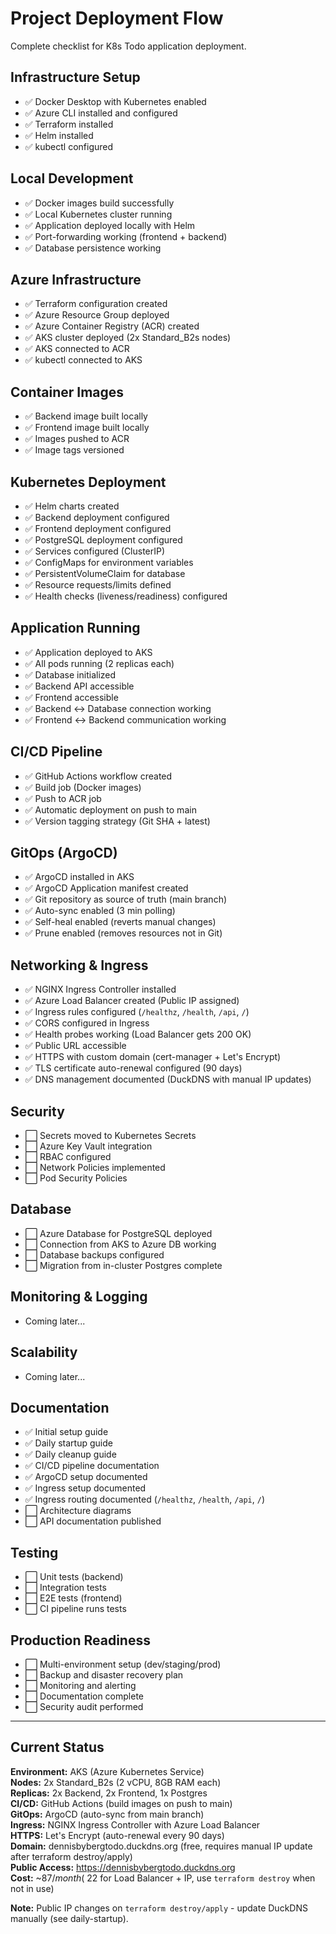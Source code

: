 # Project Deployment Flow

Complete checklist for K8s Todo application deployment.

## Infrastructure Setup

- ✅ Docker Desktop with Kubernetes enabled
- ✅ Azure CLI installed and configured
- ✅ Terraform installed
- ✅ Helm installed
- ✅ kubectl configured

## Local Development

- ✅ Docker images build successfully
- ✅ Local Kubernetes cluster running
- ✅ Application deployed locally with Helm
- ✅ Port-forwarding working (frontend + backend)
- ✅ Database persistence working

## Azure Infrastructure

- ✅ Terraform configuration created
- ✅ Azure Resource Group deployed
- ✅ Azure Container Registry (ACR) created
- ✅ AKS cluster deployed (2x Standard_B2s nodes)
- ✅ AKS connected to ACR
- ✅ kubectl connected to AKS

## Container Images

- ✅ Backend image built locally
- ✅ Frontend image built locally
- ✅ Images pushed to ACR
- ✅ Image tags versioned

## Kubernetes Deployment

- ✅ Helm charts created
- ✅ Backend deployment configured
- ✅ Frontend deployment configured
- ✅ PostgreSQL deployment configured
- ✅ Services configured (ClusterIP)
- ✅ ConfigMaps for environment variables
- ✅ PersistentVolumeClaim for database
- ✅ Resource requests/limits defined
- ✅ Health checks (liveness/readiness) configured

## Application Running

- ✅ Application deployed to AKS
- ✅ All pods running (2 replicas each)
- ✅ Database initialized
- ✅ Backend API accessible
- ✅ Frontend accessible
- ✅ Backend ↔ Database connection working
- ✅ Frontend ↔ Backend communication working

## CI/CD Pipeline

- ✅ GitHub Actions workflow created
- ✅ Build job (Docker images)
- ✅ Push to ACR job
- ✅ Automatic deployment on push to main
- ✅ Version tagging strategy (Git SHA + latest)

## GitOps (ArgoCD)

- ✅ ArgoCD installed in AKS
- ✅ ArgoCD Application manifest created
- ✅ Git repository as source of truth (main branch)
- ✅ Auto-sync enabled (3 min polling)
- ✅ Self-heal enabled (reverts manual changes)
- ✅ Prune enabled (removes resources not in Git)

## Networking & Ingress

- ✅ NGINX Ingress Controller installed
- ✅ Azure Load Balancer created (Public IP assigned)
- ✅ Ingress rules configured (`/healthz`, `/health`, `/api`, `/`)
- ✅ CORS configured in Ingress
- ✅ Health probes working (Load Balancer gets 200 OK)
- ✅ Public URL accessible
- ✅ HTTPS with custom domain (cert-manager + Let's Encrypt)
- ✅ TLS certificate auto-renewal configured (90 days)
- ✅ DNS management documented (DuckDNS with manual IP updates)

## Security

- ⬜ Secrets moved to Kubernetes Secrets
- ⬜ Azure Key Vault integration
- ⬜ RBAC configured
- ⬜ Network Policies implemented
- ⬜ Pod Security Policies

## Database

- ⬜ Azure Database for PostgreSQL deployed
- ⬜ Connection from AKS to Azure DB working
- ⬜ Database backups configured
- ⬜ Migration from in-cluster Postgres complete

## Monitoring & Logging

- Coming later...

## Scalability

- Coming later...

## Documentation

- ✅ Initial setup guide
- ✅ Daily startup guide
- ✅ Daily cleanup guide
- ✅ CI/CD pipeline documentation
- ✅ ArgoCD setup documented
- ✅ Ingress setup documented
- ✅ Ingress routing documented (`/healthz`, `/health`, `/api`, `/`)
- ⬜ Architecture diagrams
- ⬜ API documentation published

## Testing

- ⬜ Unit tests (backend)
- ⬜ Integration tests
- ⬜ E2E tests (frontend)
- ⬜ CI pipeline runs tests

## Production Readiness

- ⬜ Multi-environment setup (dev/staging/prod)
- ⬜ Backup and disaster recovery plan
- ⬜ Monitoring and alerting
- ⬜ Documentation complete
- ⬜ Security audit performed

---

## Current Status

**Environment:** AKS (Azure Kubernetes Service)  
**Nodes:** 2x Standard_B2s (2 vCPU, 8GB RAM each)  
**Replicas:** 2x Backend, 2x Frontend, 1x Postgres  
**CI/CD:** GitHub Actions (build images on push to main)  
**GitOps:** ArgoCD (auto-sync from main branch)  
**Ingress:** NGINX Ingress Controller with Azure Load Balancer  
**HTTPS:** Let's Encrypt (auto-renewal every 90 days)  
**Domain:** dennisbybergtodo.duckdns.org (free, requires manual IP update after terraform destroy/apply)  
**Public Access:** https://dennisbybergtodo.duckdns.org  
**Cost:** ~$87/month (~$22 for Load Balancer + IP, use `terraform destroy` when not in use)

**Note:** Public IP changes on `terraform destroy/apply` - update DuckDNS manually (see daily-startup).
